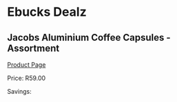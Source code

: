 
# Ebucks Dealz
## Jacobs Aluminium Coffee Capsules - Assortment
[Product Page](https://www.ebucks.com/web/shop/productSelected.do?prodId=972369838&catId=908607666)

Price: R59.00

Savings: 


	
